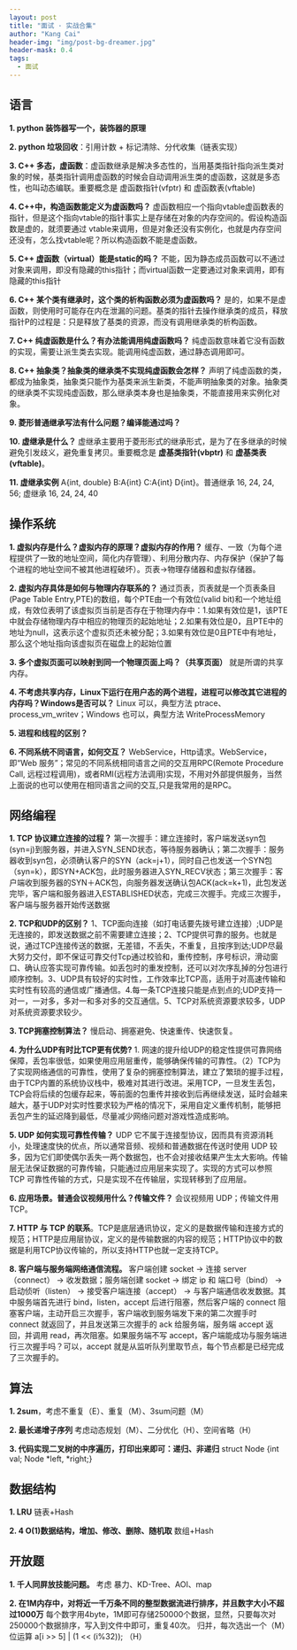 ```yaml
---
layout: post
title: "面试 · 实战合集"
author: "Kang Cai"
header-img: "img/post-bg-dreamer.jpg"
header-mask: 0.4
tags:
  - 面试
---
```


## 语言

**1. python 装饰器写一个，装饰器的原理**

**2. python 垃圾回收**：引用计数 + 标记清除、分代收集（链表实现）

**3. C++ 多态，虚函数**：虚函数继承是解决多态性的，当用基类指针指向派生类对象的时候，基类指针调用虚函数的时候会自动调用派生类的虚函数，这就是多态性，也叫动态编联。重要概念是 虚函数指针(vfptr) 和 虚函数表(vftable)

**4. C++中，构造函数能定义为虚函数吗？** 虚函数相应一个指向vtable虚函数表的指针，但是这个指向vtable的指针事实上是存储在对象的内存空间的。假设构造函数是虚的，就须要通过 vtable来调用，但是对象还没有实例化，也就是内存空间还没有，怎么找vtable呢？所以构造函数不能是虚函数。

**5. C++ 虚函数（virtual）能是static的吗？** 不能，因为静态成员函数可以不通过对象来调用，即没有隐藏的this指针；而virtual函数一定要通过对象来调用，即有隐藏的this指针

**6. C++ 某个类有继承时，这个类的析构函数必须为虚函数吗？** 是的，如果不是虚函数，则使用时可能存在内在泄漏的问题。基类的指针去操作继承类的成员，释放指针P的过程是：只是释放了基类的资源，而没有调用继承类的析构函数。

**7. C++ 纯虚函数是什么？有办法能调用纯虚函数吗？** 纯虚函数意味着它没有函数的实现，需要让派生类去实现。能调用纯虚函数，通过静态调用即可。

**8. C++ 抽象类？抽象类的继承类不实现纯虚函数会怎样？** 声明了纯虚函数的类，都成为抽象类，抽象类只能作为基类来派生新类，不能声明抽象类的对象。抽象类的继承类不实现纯虚函数，那么继承类本身也是抽象类，不能直接用来实例化对象。

**9. 菱形普通继承写法有什么问题？编译能通过吗？** 

**10. 虚继承是什么？** 虚继承主要用于菱形形式的继承形式，是为了在多继承的时候避免引发歧义，避免重复拷贝。重要概念是 **虚基类指针(vbptr)** 和 **虚基类表(vftable)**。

**11. 虚继承实例** A{int, double} B:A{int} C:A{int} D{int}。普通继承 16, 24, 24, 56; 虚继承 16, 24, 24, 40
 

## 操作系统

**1. 虚拟内存是什么？虚拟内存的原理？虚拟内存的作用？** 缓存、一致（为每个进程提供了一致的地址空间，简化内存管理）、利用分散内存、内存保护（保护了每个进程的地址空间不被其他进程破坏）。页表->物理存储器和虚拟存储器。

**2. 虚拟内存具体是如何与物理内存联系的？** 通过页表，页表就是一个页表条目(Page Table Entry,PTE)的数组，每个PTE由一个有效位(valid bit)和一个地址组成，有效位表明了该虚拟页当前是否存在于物理内存中：1.如果有效位是1，该PTE中就会存储物理内存中相应的物理页的起始地址；2.如果有效位是0，且PTE中的地址为null，这表示这个虚拟页还未被分配；3.如果有效位是0且PTE中有地址，那么这个地址指向该虚拟页在磁盘上的起始位置

**3. 多个虚拟页面可以映射到同一个物理页面上吗？（共享页面）** 就是所谓的共享内存。

**4. 不考虑共享内存，Linux下运行在用户态的两个进程，进程可以修改其它进程的内存吗？Windows是否可以？** Linux 可以，典型方法 ptrace、process_vm_writev；Windows 也可以，典型方法 WriteProcessMemory

**5. 进程和线程的区别？**

**6. 不同系统不同语言，如何交互？** WebService，Http请求。WebService，即“Web 服务”；常见的不同系统相同语言之间的交互用RPC(Remote Procedure Call, 远程过程调用)，或者RMI(远程方法调用)实现，不用对外部提供服务，当然上面说的也可以使用在相同语言之间的交互,只是我常用的是RPC。

## 网络编程

**1. TCP 协议建立连接的过程？** 第一次握手：建立连接时，客户端发送syn包(syn=j)到服务器，并进入SYN_SEND状态，等待服务器确认；第二次握手：服务器收到syn包，必须确认客户的SYN（ack=j+1），同时自己也发送一个SYN包（syn=k），即SYN+ACK包，此时服务器进入SYN_RECV状态；第三次握手：客户端收到服务器的SYN＋ACK包，向服务器发送确认包ACK(ack=k+1)，此包发送完毕，客户端和服务器进入ESTABLISHED状态，完成三次握手。完成三次握手，客户端与服务器开始传送数据

**2. TCP和UDP的区别？** 1、TCP面向连接（如打电话要先拨号建立连接）;UDP是无连接的，即发送数据之前不需要建立连接；2、TCP提供可靠的服务。也就是说，通过TCP连接传送的数据，无差错，不丢失，不重复，且按序到达;UDP尽最大努力交付，即不保证可靠交付Tcp通过校验和，重传控制，序号标识，滑动窗口、确认应答实现可靠传输。如丢包时的重发控制，还可以对次序乱掉的分包进行顺序控制。3、UDP具有较好的实时性，工作效率比TCP高，适用于对高速传输和实时性有较高的通信或广播通信。4.每一条TCP连接只能是点到点的;UDP支持一对一，一对多，多对一和多对多的交互通信。5、TCP对系统资源要求较多，UDP对系统资源要求较少。

**3. TCP拥塞控制算法？** 慢启动、拥塞避免、快速重传、快速恢复。

**4. 为什么UDP有时比TCP更有优势?** 1. 网速的提升给UDP的稳定性提供可靠网络保障，丢包率很低，如果使用应用层重传，能够确保传输的可靠性。（2）TCP为了实现网络通信的可靠性，使用了复杂的拥塞控制算法，建立了繁琐的握手过程，由于TCP内置的系统协议栈中，极难对其进行改进。采用TCP，一旦发生丢包，TCP会将后续的包缓存起来，等前面的包重传并接收到后再继续发送，延时会越来越大，基于UDP对实时性要求较为严格的情况下，采用自定义重传机制，能够把丢包产生的延迟降到最低，尽量减少网络问题对游戏性造成影响。

**5. UDP 如何实现可靠性传输？** UDP 它不属于连接型协议，因而具有资源消耗小，处理速度快的优点，所以通常音频、视频和普通数据在传送时使用 UDP 较多，因为它们即使偶尔丢失一两个数据包，也不会对接收结果产生太大影响。传输层无法保证数据的可靠传输，只能通过应用层来实现了。实现的方式可以参照 TCP 可靠性传输的方式，只是实现不在传输层，实现转移到了应用层。

**6. 应用场景。普通会议视频用什么？传输文件？** 会议视频用 UDP；传输文件用 TCP。

**7. HTTP 与 TCP 的联系**。TCP是底层通讯协议，定义的是数据传输和连接方式的规范；HTTP是应用层协议，定义的是传输数据的内容的规范；HTTP协议中的数据是利用TCP协议传输的，所以支持HTTP也就一定支持TCP。

**8. 客户端与服务端网络通信流程。** 客户端创建 socket -> 连接 server（connect） -> 收发数据；服务端创建 socket -> 绑定 ip 和 端口号（bind） -> 启动侦听（listen） -> 接受客户端连接（accept） -> 与客户端通信收发数据。其中服务端首先进行 bind，listen，accept 后进行阻塞，然后客户端的 connect 阻塞客户端，主动开启三次握手，客户端收到服务端发下来的第二次握手时 connect 就返回了，并且发送第三次握手的 ack 给服务端，服务端 accept 返回，并调用 read，再次阻塞。如果服务端不写 accept，客户端能成功与服务端进行三次握手吗？可以，accept 就是从监听队列里取节点，每个节点都是已经完成了三次握手的。

## 算法

**1. 2sum**，考虑不重复（E）、重复（M）、3sum问题（M）

**2. 最长递增子序列** 考虑动态规划（M）、二分优化（H）、空间省略（H）

**3. 代码实现二叉树的中序遍历，打印出来即可：递归、非递归** struct Node {int val; Node *left, *right;}

## 数据结构

**1. LRU** 链表+Hash

**2. 4 O(1)数据结构，增加、修改、删除、随机取** 数组+Hash

## 开放题

**1. 千人同屏放技能问题。** 考虑 暴力、KD-Tree、AOI、map

**2. 在1M内存中，对将近一千万条不同的整型数据流进行排序，并且数字大小不超过1000万** 每个数字用4byte，1M即可存储250000个数据，显然，只要每次对250000个数据排序，写入到文件中即可，重复40次。 归并，每次选出一个（M）位运算 a\[i >> 5\] | (1 << (i%32)); （H）

